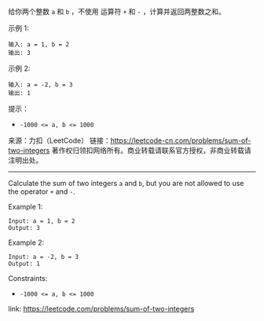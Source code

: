 给你两个整数 `a` 和 `b` ，不使用 运算符 `+` 和 `-` ​​​​​​​，计算并返回两整数之和。

示例 1:
```
输入: a = 1, b = 2
输出: 3
```

示例 2:

```
输入: a = -2, b = 3
输出: 1
```

提示：

- `-1000 <= a, b <= 1000`

来源：力扣（LeetCode）
链接：https://leetcode-cn.com/problems/sum-of-two-integers
著作权归领扣网络所有。商业转载请联系官方授权，非商业转载请注明出处。

---

Calculate the sum of two integers `a` and `b`, but you are not allowed to use the operator `+` and `-`.

Example 1:

```
Input: a = 1, b = 2
Output: 3
```

Example 2:

```
Input: a = -2, b = 3
Output: 1
```


Constraints:

- `-1000 <= a, b <= 1000`

link: https://leetcode.com/problems/sum-of-two-integers
